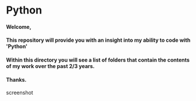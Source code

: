 # Python

#### Welcome,

#### This repository will provide you with an insight into my ability to code with 'Python'

#### Within this directory you will see a list of folders that contain the contents of my work over the past 2/3 years.

#### Thanks.

screenshot
